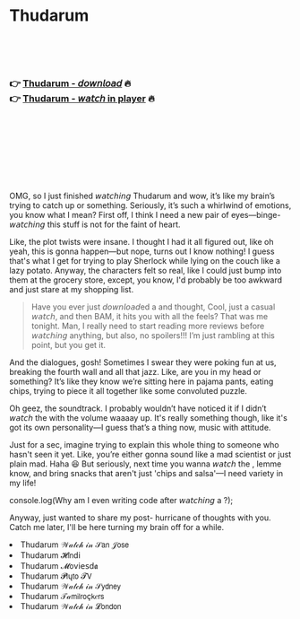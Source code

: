 <h1>Thudarum</h1>

<br><br><br>

<h3>👉 <a href="https://Kevins-porcaloncums1976.github.io/opbksmityy/">Thudarum - 𝘥𝘰𝘸𝘯𝘭𝘰𝘢𝘥</a> 🔥<br>
👉 <a href="https://Kevins-porcaloncums1976.github.io/opbksmityy/">Thudarum - 𝘸𝘢𝘵𝘤𝘩 in player</a> 🔥
</h3>



<br><br><br><br><br><br><br>


OMG, so I just finished 𝘸𝘢𝘵𝘤𝘩𝘪𝘯𝘨 Thudarum and wow, it’s like my brain’s trying to catch up or something. Seriously, it’s such a whirlwind of emotions, you know what I mean? First off, I think I need a new pair of eyes—binge-𝘸𝘢𝘵𝘤𝘩𝘪𝘯𝘨 this stuff is not for the faint of heart. 

Like, the plot twists were insane. I thought I had it all figured out, like oh yeah, this is gonna happen—but nope, turns out I know nothing! I guess that's what I get for trying to play Sherlock while lying on the couch like a lazy potato. Anyway, the characters felt so real, like I could just bump into them at the grocery store, except, you know, I'd probably be too awkward and just stare at my shopping list.

> Have you ever just 𝘥𝘰𝘸𝘯𝘭𝘰𝘢𝘥ed a   and thought, Cool, just a casual 𝘸𝘢𝘵𝘤𝘩, and then BAM, it hits you with all the feels? That was me tonight. Man, I really need to start reading more reviews before 𝘸𝘢𝘵𝘤𝘩𝘪𝘯𝘨 anything, but also, no spoilers!!! I’m just rambling at this point, but you get it.

And the dialogues, gosh! Sometimes I swear they were poking fun at us, breaking the fourth wall and all that jazz. Like, are you in my head or something? It’s like they know we’re sitting here in pajama pants, eating chips, trying to piece it all together like some convoluted puzzle. 

Oh geez, the soundtrack. I probably wouldn’t have noticed it if I didn’t 𝘸𝘢𝘵𝘤𝘩 the   with the volume waaaay up. It's really something though, like it's got its own personality—I guess that’s a thing now, music with attitude.

Just for a sec, imagine trying to explain this whole thing to someone who hasn't seen it yet. Like, you’re either gonna sound like a mad scientist or just plain mad. Haha 😆 But seriously, next time you wanna 𝘸𝘢𝘵𝘤𝘩 the  , lemme know, and bring snacks that aren't just 'chips and salsa'—I need variety in my life!

console.log(Why am I even writing code after 𝘸𝘢𝘵𝘤𝘩𝘪𝘯𝘨 a  ?);

Anyway, just wanted to share my post-  hurricane of thoughts with you. Catch me later, I'll be here turning my brain off for a while.

<li>Thudarum 𝒲𝒶𝓉𝒸𝒽 𝒾𝓃 𝒮𝖺𝗇 𝒥𝗈𝗌𝖾</li>
<li>Thudarum 𝓗𝗂𝗇ԁ𝗂</li>
<li>Thudarum 𝓜𝗈ν𝗂𝖾𝗌ԁ𝖆</li>
<li>Thudarum 𝓟𝗅ų𝗍𝗈 𝓣𝖵</li>
<li>Thudarum 𝒲𝒶𝓉𝒸𝒽 𝒾𝓃 𝒮𝗒𝖽𝗇𝖾𝗒</li>
<li>Thudarum 𝒯𝒶𝗆𝗂𝗅𝗋𝗈ç𝗄𝑒𝗋𝗌</li>
<li>Thudarum 𝒲𝒶𝓉𝒸𝒽 𝒾𝓃 𝓛𝗈𝗇𝖽𝗈𝗇</li>
